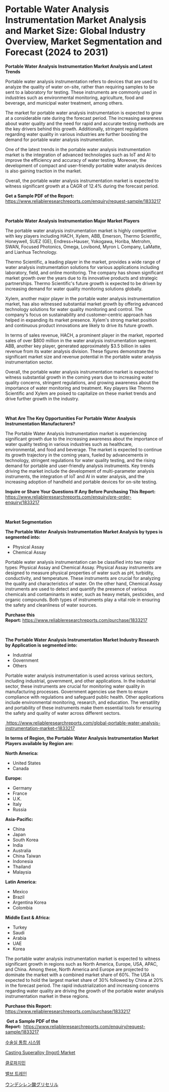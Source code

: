 <p><h1>Portable Water Analysis Instrumentation Market Analysis and Market Size: Global Industry Overview, Market Segmentation and Forecast (2024 to 2031)</h1></p><p><strong>Portable Water Analysis Instrumentation Market Analysis and Latest Trends</strong></p>
<p><p>Portable water analysis instrumentation refers to devices that are used to analyze the quality of water on-site, rather than requiring samples to be sent to a laboratory for testing. These instruments are commonly used in industries such as environmental monitoring, agriculture, food and beverage, and municipal water treatment, among others.</p><p>The market for portable water analysis instrumentation is expected to grow at a considerable rate during the forecast period. The increasing awareness about water quality and the need for rapid and accurate testing methods are the key drivers behind this growth. Additionally, stringent regulations regarding water quality in various industries are further boosting the demand for portable water analysis instrumentation.</p><p>One of the latest trends in the portable water analysis instrumentation market is the integration of advanced technologies such as IoT and AI to improve the efficiency and accuracy of water testing. Moreover, the development of compact and user-friendly portable water analysis devices is also gaining traction in the market.</p><p>Overall, the portable water analysis instrumentation market is expected to witness significant growth at a CAGR of 12.4% during the forecast period.</p></p>
<p><strong>Get a Sample PDF of the Report:&nbsp;</strong> <a href="https://www.reliableresearchreports.com/enquiry/request-sample/1833217">https://www.reliableresearchreports.com/enquiry/request-sample/1833217</a></p>
<p>&nbsp;</p>
<p><strong>Portable Water Analysis Instrumentation Major Market Players</strong></p>
<p><p>The portable water analysis instrumentation market is highly competitive with key players including HACH, Xylem, ABB, Emerson, Thermo Scientific, Honeywell, SUEZ (GE), Endress+Hauser, Yokogawa, Horiba, Metrohm, SWAN, Focused Photonics, Omega, Lovibond, Myron L Company, LaMatte, and Lianhua Technology.</p><p>Thermo Scientific, a leading player in the market, provides a wide range of water analysis instrumentation solutions for various applications including laboratory, field, and online monitoring. The company has shown significant market growth over the years due to its innovative products and strategic partnerships. Thermo Scientific's future growth is expected to be driven by increasing demand for water quality monitoring solutions globally.</p><p>Xylem, another major player in the portable water analysis instrumentation market, has also witnessed substantial market growth by offering advanced technology solutions for water quality monitoring and control. The company's focus on sustainability and customer-centric approach has helped in expanding its market presence. Xylem's strong market position and continuous product innovations are likely to drive its future growth.</p><p>In terms of sales revenue, HACH, a prominent player in the market, reported sales of over $800 million in the water analysis instrumentation segment. ABB, another key player, generated approximately $3.5 billion in sales revenue from its water analysis division. These figures demonstrate the significant market size and revenue potential in the portable water analysis instrumentation sector.</p><p>Overall, the portable water analysis instrumentation market is expected to witness substantial growth in the coming years due to increasing water quality concerns, stringent regulations, and growing awareness about the importance of water monitoring and treatment. Key players like Thermo Scientific and Xylem are poised to capitalize on these market trends and drive further growth in the industry.</p></p>
<p>&nbsp;</p>
<p><strong>What Are The Key Opportunities For Portable Water Analysis Instrumentation Manufacturers?</strong></p>
<p><p>The Portable Water Analysis Instrumentation market is experiencing significant growth due to the increasing awareness about the importance of water quality testing in various industries such as healthcare, environmental, and food and beverage. The market is expected to continue its growth trajectory in the coming years, fueled by advancements in technology, stringent regulations for water quality testing, and the rising demand for portable and user-friendly analysis instruments. Key trends driving the market include the development of multi-parameter analysis instruments, the integration of IoT and AI in water analysis, and the increasing adoption of handheld and portable devices for on-site testing.</p></p>
<p><strong>Inquire or Share Your Questions If Any Before Purchasing This Report:</strong> <a href="https://www.reliableresearchreports.com/enquiry/pre-order-enquiry/1833217">https://www.reliableresearchreports.com/enquiry/pre-order-enquiry/1833217</a></p>
<p>&nbsp;</p>
<p><strong>Market Segmentation</strong></p>
<p><strong>The Portable Water Analysis Instrumentation Market Analysis by types is segmented into:</strong></p>
<p><ul><li>Physical Assay</li><li>Chemical Assay</li></ul></p>
<p><p>Portable water analysis instrumentation can be classified into two major types: Physical Assay and Chemical Assay. Physical Assay instruments are designed to measure physical properties of water such as pH, turbidity, conductivity, and temperature. These instruments are crucial for analyzing the quality and characteristics of water. On the other hand, Chemical Assay instruments are used to detect and quantify the presence of various chemicals and contaminants in water, such as heavy metals, pesticides, and organic compounds. Both types of instruments play a vital role in ensuring the safety and cleanliness of water sources.</p></p>
<p><strong>Purchase this Report:&nbsp;</strong><a href="https://www.reliableresearchreports.com/purchase/1833217">https://www.reliableresearchreports.com/purchase/1833217</a></p>
<p>&nbsp;</p>
<p><strong>The Portable Water Analysis Instrumentation Market Industry Research by Application is segmented into:</strong></p>
<p><ul><li>Industrial</li><li>Government</li><li>Others</li></ul></p>
<p><p>Portable water analysis instrumentation is used across various sectors, including industrial, government, and other applications. In the industrial sector, these instruments are crucial for monitoring water quality in manufacturing processes. Government agencies use them to ensure compliance with regulations and safeguard public health. Other applications include environmental monitoring, research, and education. The versatility and portability of these instruments make them essential tools for ensuring the safety and quality of water across different sectors.</p></p>
<p><a href="https://www.reliableresearchreports.com/global-portable-water-analysis-instrumentation-market-r1833217">&nbsp;https://www.reliableresearchreports.com/global-portable-water-analysis-instrumentation-market-r1833217</a></p>
<p><strong>In terms of Region, the Portable Water Analysis Instrumentation Market Players available by Region are:</strong></p>
<p>
    <p> <strong> North America: </strong>
        <ul>
            <li>United States</li>
            <li>Canada</li>
        </ul>
        </p> 
    <p> <strong> Europe: </strong>
        <ul>
            <li>Germany</li>
            <li>France</li>
            <li>U.K.</li>
            <li>Italy</li>
            <li>Russia</li>
        </ul>
        </p> 
    <p> <strong> Asia-Pacific: </strong>
        <ul>
            <li>China</li>
            <li>Japan</li>
            <li>South Korea</li>
            <li>India</li>
            <li>Australia</li>
            <li>China Taiwan</li>
            <li>Indonesia</li>
            <li>Thailand</li>
            <li>Malaysia</li>
        </ul>
        </p> 
    <p> <strong> Latin America: </strong>
        <ul>
            <li>Mexico</li>
            <li>Brazil</li>
            <li>Argentina Korea</li>
            <li>Colombia</li>
        </ul>
        </p> 
    <p> <strong> Middle East & Africa: </strong>
        <ul>
            <li>Turkey</li>
            <li>Saudi</li>
            <li>Arabia</li>
            <li>UAE</li>
            <li>Korea</li>
        </ul>
    </p>
    </p>
<p><p>The portable water analysis instrumentation market is expected to witness significant growth in regions such as North America, Europe, USA, APAC, and China. Among these, North America and Europe are projected to dominate the market with a combined market share of 60%. The USA is expected to hold the largest market share of 30% followed by China at 20% in the forecast period. The rapid industrialization and increasing concerns regarding water quality are driving the growth of the portable water analysis instrumentation market in these regions.</p></p>
<p><strong>Purchase this Report: </strong><a href="https://www.reliableresearchreports.com/purchase/1833217">https://www.reliableresearchreports.com/purchase/1833217</a></p>
<p>&nbsp;<strong>Get a Sample PDF of the Report:&nbsp;&nbsp;</strong><a href="https://www.reliableresearchreports.com/enquiry/request-sample/1833217">https://www.reliableresearchreports.com/enquiry/request-sample/1833217</a></p>
<p><strong></strong></p>
<p><p><a href="https://github.com/GabrielBlanda5656/Market-Research-Report-List-2/blob/main/6207256128396.md">수술실 통합 시스템</a></p><p><a href="https://www.linkedin.com/pulse/casting-superalloy-ingot-market-size-share-amp-trends-analysis-zjipc?trackingId=MtNcfscClUuQRHPhvy9L8g%3D%3D">Casting Superalloy (Ingot) Market</a></p><p><a href="https://medium.com/@costelcaramitru2022/2024%EB%85%84%EB%B6%80%ED%84%B0-2031%EB%85%84%EA%B9%8C%EC%A7%80-%EA%B8%B0%EA%B0%84%EC%9D%84-%EC%98%88%EC%83%81%ED%95%9C-%ED%81%B4%EB%A1%9C%ED%8C%8C%EC%A7%90%EB%AF%BC-%EC%8B%9C%EC%9E%A5-%EB%B6%84%EC%84%9D-%EB%B0%8F-%EA%B7%9C%EB%AA%A8-%EC%98%88%EC%B8%A1-d72d5c6f8396">클로파지민</a></p><p><a href="https://medium.com/@tom.hiffer/%EB%B0%B8%EB%B8%8C-%ED%8A%B8%EB%A0%88%EC%9D%B8-%EC%8B%9C%EC%9E%A5-%EA%B7%9C%EB%AA%A8-cagr-2024-2030%EB%85%84-%EB%8F%99%ED%96%A5-4aa2a66207fa">밸브 트레인</a></p><p><a href="https://medium.com/@ryleebauch2023/%E3%82%B0%E3%83%AA%E3%82%BB%E3%83%AA%E3%83%AB%E3%82%A2%E3%83%B3%E3%83%87%E3%82%B7%E3%83%AC%E3%83%B3%E9%85%B8%E5%B8%82%E5%A0%B4-%E7%A8%AE%E9%A1%9E-%E3%82%A2%E3%83%97%E3%83%AA%E3%82%B1%E3%83%BC%E3%82%B7%E3%83%A7%E3%83%B3-%E5%9C%B0%E7%90%86%E3%81%AB%E3%82%88%E3%82%8B%E5%8C%85%E6%8B%AC%E7%9A%84%E3%81%AA%E8%A9%95%E4%BE%A1-e1b112fd6e8e">ウンデシレン酸グリセリル</a></p></p>